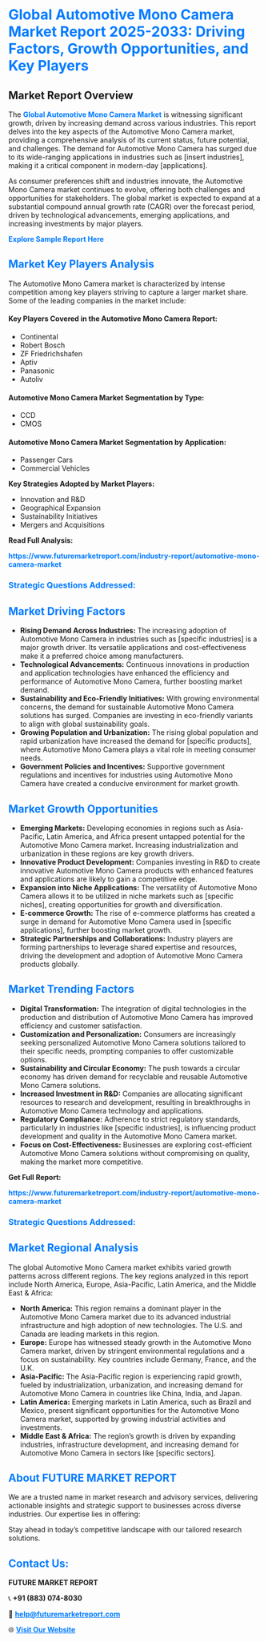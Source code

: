 <h1 style="color: #007BFF;">Global Automotive Mono Camera Market Report 2025-2033: Driving Factors, Growth Opportunities, and Key Players</h1>

<section id="overview">
<h2>Market Report Overview</h2>
<p>The <a href="https://www.futuremarketreport.com/industry-report/automotive-mono-camera-market" style="color: #007BFF; text-decoration: none;"><strong>Global Automotive Mono Camera Market</strong></a> is witnessing significant growth, driven by increasing demand across various industries. This report delves into the key aspects of the Automotive Mono Camera market, providing a comprehensive analysis of its current status, future potential, and challenges. The demand for Automotive Mono Camera has surged due to its wide-ranging applications in industries such as [insert industries], making it a critical component in modern-day [applications].</p>
<p>As consumer preferences shift and industries innovate, the Automotive Mono Camera market continues to evolve, offering both challenges and opportunities for stakeholders. The global market is expected to expand at a substantial compound annual growth rate (CAGR) over the forecast period, driven by technological advancements, emerging applications, and increasing investments by major players.</p>
</section>

<section id="overview">
<p><a href="https://www.futuremarketreport.com/request-sample/reportId=62291" style="color: #007BFF; text-decoration: none;"><strong>Explore Sample Report Here</strong></a></p>
</section>

<section id="key-players">
<h2 style="color: #007BFF;">Market Key Players Analysis</h2>
<p>The Automotive Mono Camera market is characterized by intense competition among key players striving to capture a larger market share. Some of the leading companies in the market include:</p>
<h4>Key Players Covered in the Automotive Mono Camera Report:</h4>
<ul><li>Continental</li><li>Robert Bosch</li><li>ZF Friedrichshafen</li><li>Aptiv</li><li>Panasonic</li><li>Autoliv</li></ul>
<h4>Automotive Mono Camera Market Segmentation by Type:</h4>
<ul><li>CCD</li><li>CMOS</li></ul>

<h4>Automotive Mono Camera Market Segmentation by Application:</h4>
<ul><li>Passenger Cars</li><li>Commercial Vehicles</li></ul>
<p><strong>Key Strategies Adopted by Market Players:</strong></p>
<ul>
<li>Innovation and R&D</li>
<li>Geographical Expansion</li>
<li>Sustainability Initiatives</li>
<li>Mergers and Acquisitions</li>
</ul>
</section>

<section>
<p><strong>Read Full Analysis: </strong></p><a href="https://www.futuremarketreport.com/industry-report/automotive-mono-camera-market" style="color: #007BFF; text-decoration: none;"><strong>https://www.futuremarketreport.com/industry-report/automotive-mono-camera-market</strong></a>
<h3 style="color: #007BFF;">Strategic Questions Addressed:</h3>
</section>

<section id="driving-factors">
<h2 style="color: #007BFF;">Market Driving Factors</h2>
<ul>
<li><strong>Rising Demand Across Industries:</strong> The increasing adoption of Automotive Mono Camera in industries such as [specific industries] is a major growth driver. Its versatile applications and cost-effectiveness make it a preferred choice among manufacturers.</li>
<li><strong>Technological Advancements:</strong> Continuous innovations in production and application technologies have enhanced the efficiency and performance of Automotive Mono Camera, further boosting market demand.</li>
<li><strong>Sustainability and Eco-Friendly Initiatives:</strong> With growing environmental concerns, the demand for sustainable Automotive Mono Camera solutions has surged. Companies are investing in eco-friendly variants to align with global sustainability goals.</li>
<li><strong>Growing Population and Urbanization:</strong> The rising global population and rapid urbanization have increased the demand for [specific products], where Automotive Mono Camera plays a vital role in meeting consumer needs.</li>
<li><strong>Government Policies and Incentives:</strong> Supportive government regulations and incentives for industries using Automotive Mono Camera have created a conducive environment for market growth.</li>
</ul>
</section>

<section id="growth-opportunities">
<h2 style="color: #007BFF;">Market Growth Opportunities</h2>
<ul>
<li><strong>Emerging Markets:</strong> Developing economies in regions such as Asia-Pacific, Latin America, and Africa present untapped potential for the Automotive Mono Camera market. Increasing industrialization and urbanization in these regions are key growth drivers.</li>
<li><strong>Innovative Product Development:</strong> Companies investing in R&D to create innovative Automotive Mono Camera products with enhanced features and applications are likely to gain a competitive edge.</li>
<li><strong>Expansion into Niche Applications:</strong> The versatility of Automotive Mono Camera allows it to be utilized in niche markets such as [specific niches], creating opportunities for growth and diversification.</li>
<li><strong>E-commerce Growth:</strong> The rise of e-commerce platforms has created a surge in demand for Automotive Mono Camera used in [specific applications], further boosting market growth.</li>
<li><strong>Strategic Partnerships and Collaborations:</strong> Industry players are forming partnerships to leverage shared expertise and resources, driving the development and adoption of Automotive Mono Camera products globally.</li>
</ul>
</section>

<section id="trending-factors">
<h2 style="color: #007BFF;">Market Trending Factors</h2>
<ul>
<li><strong>Digital Transformation:</strong> The integration of digital technologies in the production and distribution of Automotive Mono Camera has improved efficiency and customer satisfaction.</li>
<li><strong>Customization and Personalization:</strong> Consumers are increasingly seeking personalized Automotive Mono Camera solutions tailored to their specific needs, prompting companies to offer customizable options.</li>
<li><strong>Sustainability and Circular Economy:</strong> The push towards a circular economy has driven demand for recyclable and reusable Automotive Mono Camera solutions.</li>
<li><strong>Increased Investment in R&D:</strong> Companies are allocating significant resources to research and development, resulting in breakthroughs in Automotive Mono Camera technology and applications.</li>
<li><strong>Regulatory Compliance:</strong> Adherence to strict regulatory standards, particularly in industries like [specific industries], is influencing product development and quality in the Automotive Mono Camera market.</li>
<li><strong>Focus on Cost-Effectiveness:</strong> Businesses are exploring cost-efficient Automotive Mono Camera solutions without compromising on quality, making the market more competitive.</li>
</ul>
</section>

<section>
<p><strong>Get Full Report: </strong></p><a href="https://www.futuremarketreport.com/industry-report/automotive-mono-camera-market" style="color: #007BFF; text-decoration: none;"><strong>https://www.futuremarketreport.com/industry-report/automotive-mono-camera-market</strong></a>
<h3 style="color: #007BFF;">Strategic Questions Addressed:</h3>
</section>


<section id="regional-analysis">
<h2 style="color: #007BFF;">Market Regional Analysis</h2>
<p>The global Automotive Mono Camera market exhibits varied growth patterns across different regions. The key regions analyzed in this report include North America, Europe, Asia-Pacific, Latin America, and the Middle East & Africa:</p>
<ul>
<li><strong>North America:</strong> This region remains a dominant player in the Automotive Mono Camera market due to its advanced industrial infrastructure and high adoption of new technologies. The U.S. and Canada are leading markets in this region.</li>
<li><strong>Europe:</strong> Europe has witnessed steady growth in the Automotive Mono Camera market, driven by stringent environmental regulations and a focus on sustainability. Key countries include Germany, France, and the U.K.</li>
<li><strong>Asia-Pacific:</strong> The Asia-Pacific region is experiencing rapid growth, fueled by industrialization, urbanization, and increasing demand for Automotive Mono Camera in countries like China, India, and Japan.</li>
<li><strong>Latin America:</strong> Emerging markets in Latin America, such as Brazil and Mexico, present significant opportunities for the Automotive Mono Camera market, supported by growing industrial activities and investments.</li>
<li><strong>Middle East & Africa:</strong> The region’s growth is driven by expanding industries, infrastructure development, and increasing demand for Automotive Mono Camera in sectors like [specific sectors].</li>
</ul>
</section>

<footer>
<h2 style="color: #007BFF;">About FUTURE MARKET REPORT</h2>
<p>We are a trusted name in market research and advisory services, delivering actionable insights and strategic support to businesses across diverse industries. Our expertise lies in offering:</p>

<p>Stay ahead in today’s competitive landscape with our tailored research solutions.</p>

<h2 style="color: #007BFF;">Contact Us:</h2>
<p><strong>FUTURE MARKET REPORT</strong></p>
<p>📞 <strong>+91 (883) 074-8030</strong></p>
<p>📧 <strong><a href="mailto:help@futuremarketreport.com" style="color: #007BFF;">help@futuremarketreport.com</a></strong></p>
<p>🌐 <strong><a href="https://www.futuremarketreport.com/" style="color: #007BFF;">Visit Our Website</a></strong></p>
</footer>